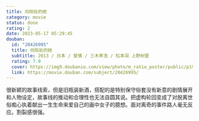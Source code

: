 ```yaml
---
title: 向阳处的她
category: movie
status: done
rating: 2
date: 2023-05-17 05:29:45
douban:
  id: "20426995"
  title: 向阳处的她
  subtitle: 2013 / 日本 / 爱情 / 三木孝浩 / 松本润 上野树里
  rating: 7.9
  cover: https://img9.doubanio.com/view/photo/m_ratio_poster/public/p1946336785.jpg
  link: https://movie.douban.com/subject/20426995/
---
```


很新颖的故事线索，但是旧瓶装新酒，搭配的是特别保守俗套没有新意的剧情展开和人物设定，故事线的推动和合理性也无法自圆其说。把虚构轮回变成了对脱离世俗痴心执着献出一生生命来爱自己的画中女子的臆想。面对离奇的事件路人毫无反应。割裂感很强。